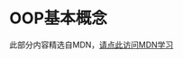 # OOP基本概念

此部分内容精选自MDN，[请点此访问MDN学习](https://developer.mozilla.org/zh-CN/docs/Learn/JavaScript/Objects/Object-oriented_programming)